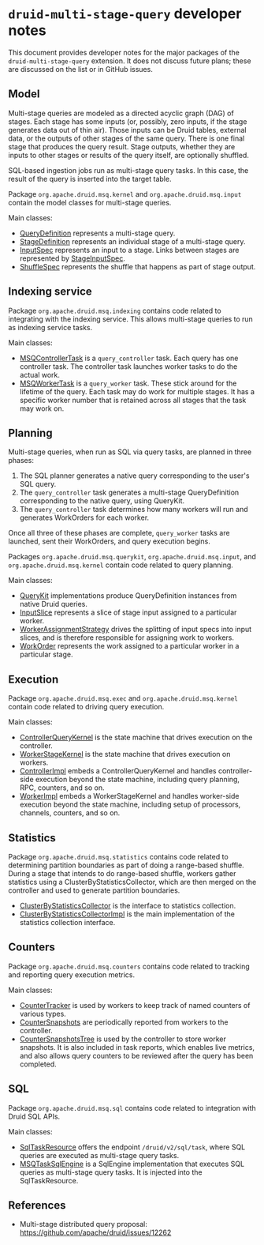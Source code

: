 <!--
  ~ Licensed to the Apache Software Foundation (ASF) under one
  ~ or more contributor license agreements.  See the NOTICE file
  ~ distributed with this work for additional information
  ~ regarding copyright ownership.  The ASF licenses this file
  ~ to you under the Apache License, Version 2.0 (the
  ~ "License"); you may not use this file except in compliance
  ~ with the License.  You may obtain a copy of the License at
  ~
  ~   http://www.apache.org/licenses/LICENSE-2.0
  ~
  ~ Unless required by applicable law or agreed to in writing,
  ~ software distributed under the License is distributed on an
  ~ "AS IS" BASIS, WITHOUT WARRANTIES OR CONDITIONS OF ANY
  ~ KIND, either express or implied.  See the License for the
  ~ specific language governing permissions and limitations
  ~ under the License.
  -->

# `druid-multi-stage-query` developer notes

This document provides developer notes for the major packages of the `druid-multi-stage-query` extension. It does not
discuss future plans; these are discussed on the list or in GitHub issues.

## Model

Multi-stage queries are modeled as a directed acyclic graph (DAG) of stages. Each stage has some inputs (or, possibly,
zero inputs, if the stage generates data out of thin air). Those inputs can be Druid tables, external data, or
the outputs of other stages of the same query. There is one final stage that produces the query result. Stage outputs,
whether they are inputs to other stages or results of the query itself, are optionally shuffled.

SQL-based ingestion jobs run as multi-stage query tasks. In this case, the result of the query is inserted into the
target table.

Package `org.apache.druid.msq.kernel` and `org.apache.druid.msq.input` contain the model classes for multi-stage
queries.

Main classes:

- [QueryDefinition](src/main/java/org/apache/druid/msq/kernel/QueryDefinition.java) represents a multi-stage query.
- [StageDefinition](src/main/java/org/apache/druid/msq/kernel/StageDefinition.java) represents an individual stage of
  a multi-stage query.
- [InputSpec](src/main/java/org/apache/druid/msq/input/InputSpec.java) represents an input to a stage. Links between
  stages are represented by [StageInputSpec](src/main/java/org/apache/druid/msq/input/stage/StageInputSpec.java).
- [ShuffleSpec](src/main/java/org/apache/druid/msq/input/ShuffleSpec.java) represents the shuffle that happens as part
  of stage output.

## Indexing service

Package `org.apache.druid.msq.indexing` contains code related to integrating with the indexing service. This allows
multi-stage queries to run as indexing service tasks.

Main classes:

- [MSQControllerTask](src/main/java/org/apache/druid/msq/indexing/MSQControllerTask.java) is a `query_controller` task.
  Each query has one controller task. The controller task launches worker tasks to do the actual work.
- [MSQWorkerTask](src/main/java/org/apache/druid/msq/indexing/MSQWorkerTask.java) is a `query_worker` task. These stick
  around for the lifetime of the query. Each task may do work for multiple stages. It has a specific worker number
  that is retained across all stages that the task may work on.

## Planning

Multi-stage queries, when run as SQL via query tasks, are planned in three phases:

1. The SQL planner generates a native query corresponding to the user's SQL query.
2. The `query_controller` task generates a multi-stage QueryDefinition corresponding to the native query, using
   QueryKit.
3. The `query_controller` task determines how many workers will run and generates WorkOrders for each worker.

Once all three of these phases are complete, `query_worker` tasks are launched, sent their WorkOrders, and query
execution begins.

Packages `org.apache.druid.msq.querykit`, `org.apache.druid.msq.input`, and `org.apache.druid.msq.kernel` contain code
related to query planning.

Main classes:

- [QueryKit](src/main/java/org/apache/druid/msq/querykit/QueryKit.java) implementations produce QueryDefinition
  instances from native Druid queries.
- [InputSlice](src/main/java/org/apache/druid/msq/input/InputSlice.java) represents a slice of stage input assigned to
  a particular worker.
- [WorkerAssignmentStrategy](src/main/java/org/apache/druid/msq/kernel/WorkerAssignmentStrategy.java) drives the splitting
  of input specs into input slices, and is therefore responsible for assigning work to workers.
- [WorkOrder](src/main/java/org/apache/druid/msq/kernel/WorkOrder.java) represents the work assigned to a particular
  worker in a particular stage.

## Execution

Package `org.apache.druid.msq.exec` and `org.apache.druid.msq.kernel` contain code related to driving query execution.

Main classes:

- [ControllerQueryKernel](src/main/java/org/apache/druid/msq/kernel/controller/ControllerQueryKernel.java) is the state
  machine that drives execution on the controller.
- [WorkerStageKernel](src/main/java/org/apache/druid/msq/kernel/worker/WorkerStageKernel.java) is the state machine
  that drives execution on workers.
- [ControllerImpl](src/main/java/org/apache/druid/msq/kernel/exec/ControllerImpl.java) embeds a ControllerQueryKernel
  and handles controller-side execution beyond the state machine, including query planning, RPC, counters, and so on.
- [WorkerImpl](src/main/java/org/apache/druid/msq/kernel/exec/WorkerImpl.java) embeds a WorkerStageKernel and handles
  worker-side execution beyond the state machine, including setup of processors, channels, counters, and so on.

## Statistics

Package `org.apache.druid.msq.statistics` contains code related to determining partition boundaries as part of
doing a range-based shuffle. During a stage that intends to do range-based shuffle, workers gather statistics
using a ClusterByStatisticsCollector, which are then merged on the controller and used to generate partition
boundaries.

- [ClusterByStatisticsCollector](src/main/java/org/apache/druid/msq/statistics/ClusterByStatisticsCollector.java)
  is the interface to statistics collection.
- [ClusterByStatisticsCollectorImpl](src/main/java/org/apache/druid/msq/statistics/ClusterByStatisticsCollectorImpl.java)
  is the main implementation of the statistics collection interface.

## Counters

Package `org.apache.druid.msq.counters` contains code related to tracking and reporting query execution metrics.

Main classes:

- [CounterTracker](src/main/java/org/apache/druid/msq/counters/CounterTracker.java) is used by workers to keep track of
  named counters of various types.
- [CounterSnapshots](src/main/java/org/apache/druid/msq/counters/CounterSnapshots.java) are periodically reported from
  workers to the controller.
- [CounterSnapshotsTree](src/main/java/org/apache/druid/msq/counters/CounterSnapshotsTree.java) is used by the
  controller to store worker snapshots. It is also included in task reports, which enables live metrics, and also
  allows query counters to be reviewed after the query has been completed.

## SQL

Package `org.apache.druid.msq.sql` contains code related to integration with Druid SQL APIs.

Main classes:

- [SqlTaskResource](src/main/java/org/apache/druid/msq/sql/resources/SqlTaskResource.java) offers the endpoint
  `/druid/v2/sql/task`, where SQL queries are executed as multi-stage query tasks.
- [MSQTaskSqlEngine](src/main/java/org/apache/druid/msq/sql/MSQTaskSqlEngine.java) is a SqlEngine implementation that
  executes SQL queries as multi-stage query tasks. It is injected into the SqlTaskResource.

## References

- Multi-stage distributed query proposal: https://github.com/apache/druid/issues/12262
